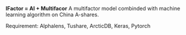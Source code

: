 <!--
 * @Author: Van Sun
 * @Date: 2024-04-24 10:36:04
 * @LastEditTime: 2024-04-24 10:36:11
 * @LastEditors: Van Sun
 * @Description: 
 * @FilePath: \IFactor\README.md
 * 
-->
**IFactor = AI + Multifacor**
A multifactor model combinded with machine learning algorithm on China A-shares.

Requirement:
Alphalens,
Tushare,
ArcticDB,
Keras,
Pytorch